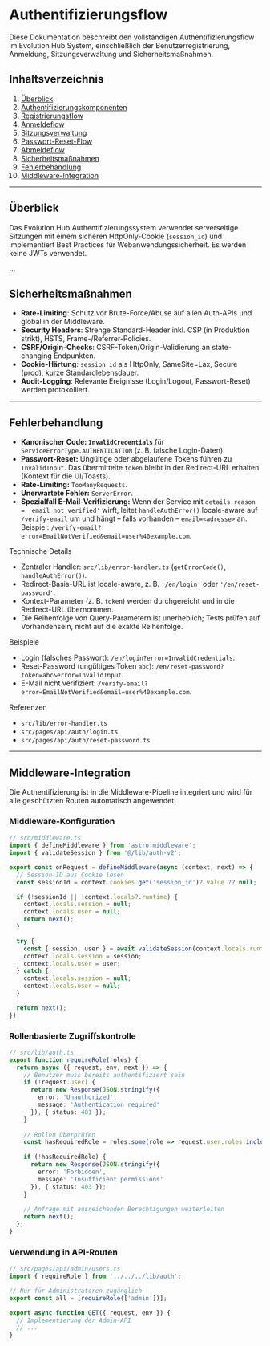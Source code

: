 # Authentifizierungsflow

Diese Dokumentation beschreibt den vollständigen Authentifizierungsflow im Evolution Hub System, einschließlich der Benutzerregistrierung, Anmeldung, Sitzungsverwaltung und Sicherheitsmaßnahmen.

## Inhaltsverzeichnis

1. [Überblick](#überblick)
2. [Authentifizierungskomponenten](#authentifizierungskomponenten)
3. [Registrierungsflow](#registrierungsflow)
4. [Anmeldeflow](#anmeldeflow)
5. [Sitzungsverwaltung](#sitzungsverwaltung) <!-- markdownlint-disable-line MD051 -->
6. [Passwort-Reset-Flow](#passwort-reset-flow)
7. [Abmeldeflow](#abmeldeflow)
8. [Sicherheitsmaßnahmen](#sicherheitsmaßnahmen)
9. [Fehlerbehandlung](#fehlerbehandlung)
10. [Middleware-Integration](#middleware-integration)

---

## Überblick

Das Evolution Hub Authentifizierungssystem verwendet serverseitige Sitzungen mit einem sicheren HttpOnly-Cookie (`session_id`) und implementiert Best Practices für Webanwendungssicherheit. Es werden keine JWTs verwendet.

...

## Sicherheitsmaßnahmen

- **Rate-Limiting**: Schutz vor Brute-Force/Abuse auf allen Auth-APIs und global in der Middleware.
- **Security Headers**: Strenge Standard-Header inkl. CSP (in Produktion strikt), HSTS, Frame-/Referrer-Policies.
- **CSRF/Origin-Checks**: CSRF-Token/Origin-Validierung an state-changing Endpunkten.
- **Cookie-Härtung**: `session_id` als HttpOnly, SameSite=Lax, Secure (prod), kurze Standardlebensdauer.
- **Audit-Logging**: Relevante Ereignisse (Login/Logout, Passwort-Reset) werden protokolliert.

---

## Fehlerbehandlung

- **Kanonischer Code: `InvalidCredentials`** für `ServiceErrorType.AUTHENTICATION` (z. B. falsche Login-Daten).
- **Passwort-Reset:** Ungültige oder abgelaufene Tokens führen zu `InvalidInput`. Das übermittelte
  `token` bleibt in der Redirect-URL erhalten (Kontext für die UI/Toasts).
- **Rate-Limiting:** `TooManyRequests`.
- **Unerwartete Fehler:** `ServerError`.
- **Spezialfall E-Mail-Verifizierung:** Wenn der Service mit `details.reason = 'email_not_verified'`
  wirft, leitet `handleAuthError()` locale-aware auf `/verify-email` um und hängt – falls vorhanden –
  `email=<adresse>` an. Beispiel: `/verify-email?error=EmailNotVerified&email=user%40example.com`.

Technische Details

- Zentraler Handler: `src/lib/error-handler.ts` (`getErrorCode()`, `handleAuthError()`).
- Redirect-Basis-URL ist locale-aware, z. B. `'/en/login'` oder `'/en/reset-password'`.
- Kontext-Parameter (z. B. `token`) werden durchgereicht und in die Redirect-URL übernommen.
- Die Reihenfolge von Query-Parametern ist unerheblich; Tests prüfen auf Vorhandensein, nicht auf
  die exakte Reihenfolge.

Beispiele

- Login (falsches Passwort): `/en/login?error=InvalidCredentials`.
- Reset-Password (ungültiges Token `abc`): `/en/reset-password?token=abc&error=InvalidInput`.
- E-Mail nicht verifiziert: `/verify-email?error=EmailNotVerified&email=user%40example.com`.

Referenzen

- `src/lib/error-handler.ts`
- `src/pages/api/auth/login.ts`
- `src/pages/api/auth/reset-password.ts`

---

## Middleware-Integration

Die Authentifizierung ist in die Middleware-Pipeline integriert und wird für alle geschützten Routen automatisch angewendet:

### Middleware-Konfiguration

```typescript
// src/middleware.ts
import { defineMiddleware } from 'astro:middleware';
import { validateSession } from '@/lib/auth-v2';

export const onRequest = defineMiddleware(async (context, next) => {
  // Session-ID aus Cookie lesen
  const sessionId = context.cookies.get('session_id')?.value ?? null;

  if (!sessionId || !context.locals?.runtime) {
    context.locals.session = null;
    context.locals.user = null;
    return next();
  }

  try {
    const { session, user } = await validateSession(context.locals.runtime.env.DB, sessionId);
    context.locals.session = session;
    context.locals.user = user;
  } catch {
    context.locals.session = null;
    context.locals.user = null;
  }

  return next();
});
```

### Rollenbasierte Zugriffskontrolle

```typescript
// src/lib/auth.ts
export function requireRole(roles) {
  return async ({ request, env, next }) => {
    // Benutzer muss bereits authentifiziert sein
    if (!request.user) {
      return new Response(JSON.stringify({
        error: 'Unauthorized',
        message: 'Authentication required'
      }), { status: 401 });
    }
    
    // Rollen überprüfen
    const hasRequiredRole = roles.some(role => request.user.roles.includes(role));
    
    if (!hasRequiredRole) {
      return new Response(JSON.stringify({
        error: 'Forbidden',
        message: 'Insufficient permissions'
      }), { status: 403 });
    }
    
    // Anfrage mit ausreichenden Berechtigungen weiterleiten
    return next();
  };
}
```

### Verwendung in API-Routen

```typescript
// src/pages/api/admin/users.ts
import { requireRole } from '../../../lib/auth';

// Nur für Administratoren zugänglich
export const all = [requireRole(['admin'])];

export async function GET({ request, env }) {
  // Implementierung der Admin-API
  // ...
}
